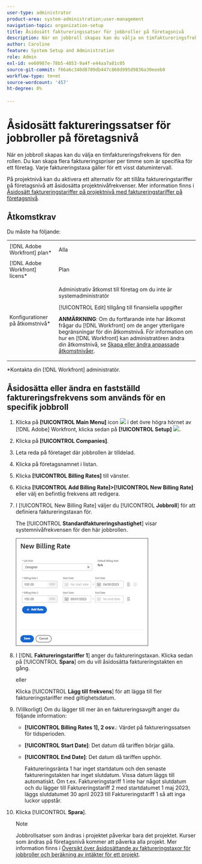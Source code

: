 ```yaml
---
user-type: administrator
product-area: system-administration;user-management
navigation-topic: organization-setup
title: Åsidosätt faktureringssatser för jobbroller på företagsnivå
description: När en jobbroll skapas kan du välja en timfaktureringsfrekvens för den rollen. Du kan skapa en timtaxa som är specifik för ett företag.
author: Caroline
feature: System Setup and Administration
role: Admin
exl-id: ee60987e-78b5-4853-9a4f-e44aa7a81c05
source-git-commit: f66a6c340d8789db447c860d995d9836a30eeeb0
workflow-type: tm+mt
source-wordcount: '457'
ht-degree: 0%

---
```


# Åsidosätt faktureringssatser för jobbroller på företagsnivå

När en jobbroll skapas kan du välja en timfaktureringsfrekvens för den rollen. Du kan skapa flera faktureringspriser per timme som är specifika för ett företag. Varje faktureringstaxa gäller för ett visst datumintervall.

På projektnivå kan du aktivera ett alternativ för att tillåta faktureringstariffer på företagsnivå att åsidosätta projektnivåfrekvenser. Mer information finns i [Åsidosätt faktureringstariffer på projektnivå med faktureringstariffer på företagsnivå](../../../manage-work/projects/project-finances/override-project-level-with-company-level-billing-rates.md).

## Åtkomstkrav

Du måste ha följande:

<table style="table-layout:auto"> 
 <col> 
 <col> 
 <tbody> 
  <tr> 
   <td role="rowheader">[!DNL Adobe Workfront] plan*</td> 
   <td> <p>Alla </p> </td> 
  </tr> 
  <tr> 
   <td role="rowheader">[!DNL Adobe Workfront] licens*</td> 
   <td>Plan</td> 
  </tr> 
  <tr> 
   <td role="rowheader">Konfigurationer på åtkomstnivå*</td> 
   <td> <p>Administrativ åtkomst till företag om du inte är systemadministratör</p> <p>[!UICONTROL Edit] tillgång till finansiella uppgifter</p> <p><b>ANMÄRKNING</b>: Om du fortfarande inte har åtkomst frågar du [!DNL Workfront] om de anger ytterligare begränsningar för din åtkomstnivå. För information om hur en [!DNL Workfront] kan administratören ändra din åtkomstnivå, se <a href="../../../administration-and-setup/add-users/configure-and-grant-access/create-modify-access-levels.md" class="MCXref xref">Skapa eller ändra anpassade åtkomstnivåer</a>.</p> </td> 
  </tr> 
 </tbody> 
</table>

&#42;Kontakta din [!DNL Workfront] administratör.

## Åsidosätta eller ändra en fastställd faktureringsfrekvens som används för en specifik jobbroll

1. Klicka på **[!UICONTROL Main Menu]** icon ![](assets/main-menu-icon.png) i det övre högra hörnet av [!DNL Adobe] Workfront, klicka sedan på **[!UICONTROL Setup]** ![](assets/gear-icon-settings.png).

1. Klicka på **[!UICONTROL Companies]**.
1. Leta reda på företaget där jobbrollen är tilldelad.
1. Klicka på företagsnamnet i listan.
1. Klicka **[!UICONTROL Billing Rates]** till vänster.
1. Klicka **[!UICONTROL Add Billing Rate]>[!UICONTROL New Billing Rate]** eller välj en befintlig frekvens att redigera.
1. I [!UICONTROL New Billing Rate] väljer du [!UICONTROL **Jobbroll**] för att definiera faktureringstaxan för.

   The [!UICONTROL **Standardfaktureringshastighet**] visar systemnivåfrekvensen för den här jobbrollen.

   ![Ny dialogruta för faktureringstakt](assets/date-effective-billing-rates-for-company.png)

1. I [!DNL **Faktureringstariffer 1**] anger du faktureringstaxan. Klicka sedan på [!UICONTROL **Spara**] om du vill åsidosätta faktureringstakten en gång.

   eller

   Klicka [!UICONTROL **Lägg till frekvens**] för att lägga till fler faktureringstariffer med giltighetsdatum.

1. (Villkorligt) Om du lägger till mer än en faktureringsavgift anger du följande information:

   * **[!UICONTROL Billing Rates 1], 2 osv.**: Värdet på faktureringssatsen för tidsperioden.
   * **[!UICONTROL Start Date]**: Det datum då tariffen börjar gälla.
   * **[!UICONTROL End Date]**: Det datum då tariffen upphör.

     Faktureringsränta 1 har inget startdatum och den senaste faktureringstakten har inget slutdatum. Vissa datum läggs till automatiskt. Om t.ex. Faktureringstariff 1 inte har något slutdatum och du lägger till Faktureringstariff 2 med startdatumet 1 maj 2023, läggs slutdatumet 30 april 2023 till Faktureringstariff 1 så att inga luckor uppstår.

1. Klicka [!UICONTROL **Spara**].

   >[!NOTE]
   >
   >Jobbrollsatser som ändras i projektet påverkar bara det projektet. Kurser som ändras på företagsnivå kommer att påverka alla projekt. Mer information finns i [Översikt över åsidosättande av faktureringstaxor för jobbroller och beräkning av intäkter för ett projekt](../../../manage-work/projects/project-finances/override-role-billing-rates-and-calculate-project-revenue.md).
